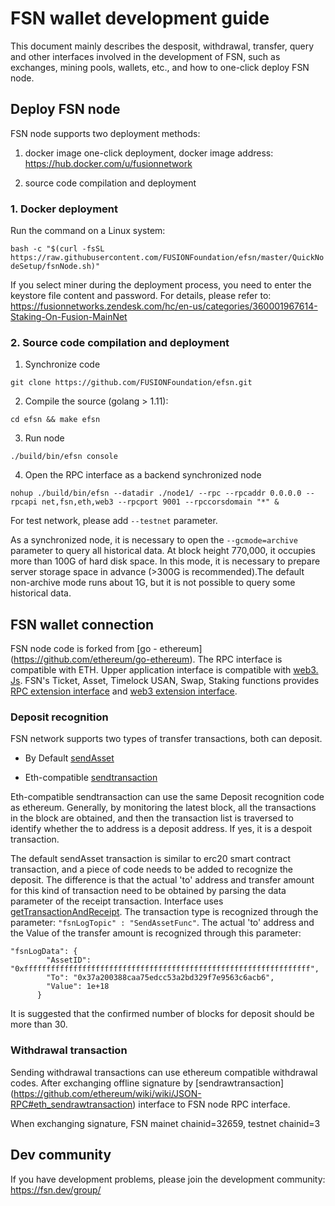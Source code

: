 # FSN wallet development guide

This document mainly describes the desposit, withdrawal, transfer, query and other interfaces involved in the development of FSN, such as exchanges, mining pools, wallets, etc., and how to one-click deploy FSN node.

## Deploy FSN node

FSN node supports two deployment methods:

1. docker image one-click deployment, docker image address: https://hub.docker.com/u/fusionnetwork

2. source code compilation and deployment

### 1. Docker deployment

Run the command on a Linux system:

`bash -c "$(curl -fsSL https://raw.githubusercontent.com/FUSIONFoundation/efsn/master/QuickNodeSetup/fsnNode.sh)"`

If you select miner during the deployment process, you need to enter the keystore file content and password. For details, please refer to: https://fusionnetworks.zendesk.com/hc/en-us/categories/360001967614-Staking-On-Fusion-MainNet

### 2. Source code compilation and deployment

1. Synchronize code

`git clone https://github.com/FUSIONFoundation/efsn.git`

2. Compile the source (golang > 1.11):

`cd efsn && make efsn`

3. Run node

`./build/bin/efsn console`

4. Open the RPC interface as a backend synchronized node

`nohup ./build/bin/efsn --datadir ./node1/ --rpc --rpcaddr 0.0.0.0 --rpcapi net,fsn,eth,web3 --rpcport 9001 --rpccorsdomain "*" &`

For test network, please add `--testnet` parameter.

As a synchronized node, it is necessary to open the `--gcmode=archive` parameter to query all historical data. At block height  770,000, it occupies more than 100G of hard disk space. In this mode, it is necessary to prepare server storage space in advance (>300G is recommended).The default non-archive mode runs about 1G, but it is not possible to query some historical data.

## FSN wallet connection

FSN node code is forked from [go - ethereum] (https://github.com/ethereum/go-ethereum). The RPC interface is compatible with ETH. Upper application interface is compatible with [web3. Js](https://github.com/ethereum/web3.js). FSN's Ticket, Asset, Timelock USAN, Swap, Staking functions provides [RPC extension interface](https://github.com/FUSIONFoundation/efsn/wiki/FSN-RPC-API) and [web3 extension interface](https://github.com/FUSIONFoundation/web3-fusion-extend).

### Deposit recognition

FSN network supports two types of transfer transactions, both can deposit.

- By Default [sendAsset](https://github.com/FUSIONFoundation/efsn/wiki/FSN-RPC-API#fsntx_sendAsset)

- Eth-compatible [sendtransaction](https://github.com/ethereum/wiki/wiki/JSON-RPC#eth_sendtransaction)

Eth-compatible sendtransaction can use the same Deposit recognition code as ethereum. Generally, by monitoring the latest block, all the transactions in the block are obtained, and then the transaction list is traversed to identify whether the to address is a deposit address. If yes, it is a despoit transaction.

The default sendAsset transaction is similar to erc20 smart contract transaction, and a piece of code needs to be added to recognize the deposit. The difference is that the actual 'to' address and transfer amount for this kind of transaction need to be obtained by parsing the data parameter of the receipt transaction. Interface uses [getTransactionAndReceipt](https://github.com/FUSIONFoundation/efsn/wiki/FSN-RPC-API#fsn_getTransactionAndReceipt). The transaction type is recognized through the parameter: ` "fsnLogTopic" : "SendAssetFunc" `. The actual 'to' address and the Value of the transfer amount is recognized through this parameter:

```
"fsnLogData": {
        "AssetID": "0xffffffffffffffffffffffffffffffffffffffffffffffffffffffffffffffff",
        "To": "0x37a200388caa75edcc53a2bd329f7e9563c6acb6",
        "Value": 1e+18
      }
```

It is suggested that the confirmed number of blocks for deposit should be more than 30.

### Withdrawal transaction

Sending withdrawal transactions can use ethereum compatible withdrawal codes. After exchanging offline signature by [sendrawtransaction] (https://github.com/ethereum/wiki/wiki/JSON-RPC#eth_sendrawtransaction) interface to FSN node RPC interface.

When exchanging signature, FSN mainet chainid=32659, testnet chainid=3

## Dev community
If you have development problems, please join the development community: https://fsn.dev/group/
